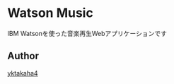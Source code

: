 Watson Music
====

IBM Watsonを使った音楽再生Webアプリケーションです

## Author

[yktakaha4](https://qiita.com/yktakaha4)
